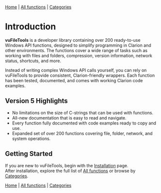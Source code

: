 [Home](../index.md) | [All functions](all-functions.md) | [Categories](categories/index.md)


# Introduction

**vuFileTools** is a developer library containing over 200 ready-to-use Windows API functions, designed to simplify programming in Clarion and other environments. The functions cover a wide range of tasks such as working with files and folders, compression, version information, network status, shortcuts, and more.

Instead of writing complex Windows API calls yourself, you can rely on vuFileTools to provide consistent, Clarion-friendly wrappers. Each function has been tested, documented, and comes with working Clarion code examples.

## Version 5 Highlights

- No limitations on the size of C-strings that can be used with functions.  
- All-new documentation that is easy to read and navigate.  
- Every function fully documented with code examples ready to copy and use.  
- Expanded set of over 200 functions covering file, folder, network, and system operations.

## Getting Started

If you are new to vuFileTools, begin with the [Installation](install.md) page.  
After installation, explore the full list of [All functions](all-functions.md) or browse by [Categories](categories/index.md).

[Home](../index.md) | [All functions](all-functions.md) | [Categories](categories/index.md)